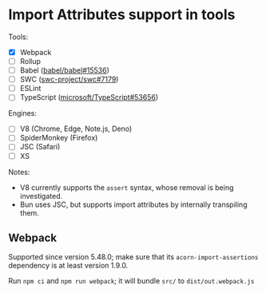 # Import Attributes support in tools

Tools:

- [x] Webpack
- [ ] Rollup
- [ ] Babel ([babel/babel#15536](https://github.com/babel/babel/pull/15536))
- [ ] SWC ([swc-project/swc#7179](https://github.com/swc-project/swc/issues/7179))
- [ ] ESLint
- [ ] TypeScript ([microsoft/TypeScript#53656](https://github.com/microsoft/TypeScript/issues/53656))

Engines:

- [ ] V8 (Chrome, Edge, Note.js, Deno)
- [ ] SpiderMonkey (Firefox)
- [ ] JSC (Safari)
- [ ] XS

Notes:
- V8 currently supports the `assert` syntax, whose removal is being investigated.
- Bun uses JSC, but supports import attributes by internally transpiling them.

## Webpack

Supported since version 5.48.0; make sure that its `acorn-import-assertions` dependency is at least version 1.9.0.

Run `npm ci` and `npm run webpack`; it will bundle `src/` to `dist/out.webpack.js`
